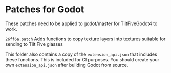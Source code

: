 # Patches for Godot

These patches need to be applied to godot/master for TiltFiveGodot4 to work.

`26ff6a.patch` Adds functions to copy texture layers into textures suitable for sending to Tilt Five glasses

This folder also contains a copy of the `extension_api.json` that includes these functions.
This is included for CI purposes.
You should create your own `extension_api.json` after building Godot from source.

